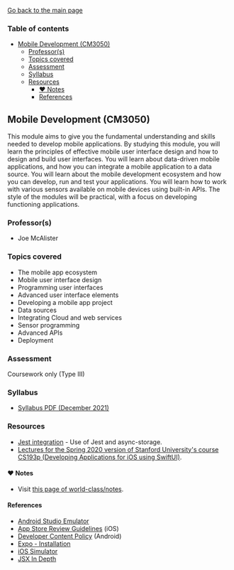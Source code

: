[Go back to the main page](../../../README.md)

### Table of contents

- [Mobile Development (CM3050)](#mobile-development-cm3050)
  - [Professor(s)](#professors)
  - [Topics covered](#topics-covered)
  - [Assessment](#assessment)
  - [Syllabus](#syllabus)
  - [Resources](#resources)
    - [:heart: Notes](#heart-notes)
    - [References](#references)

## Mobile Development (CM3050)

This module aims to give you the fundamental understanding and skills
needed to develop mobile applications. By studying this module, you will
learn the principles of effective mobile user interface design and how
to design and build user interfaces. You will learn about data-driven
mobile applications, and how you can integrate a mobile application to
a data source. You will learn about the mobile development ecosystem
and how you can develop, run and test your applications. You will learn
how to work with various sensors available on mobile devices using
built-in APIs. The style of the modules will be practical, with a focus
on developing functioning applications.

### Professor(s)

- Joe McAlister

### Topics covered

- The mobile app ecosystem
- Mobile user interface design
- Programming user interfaces
- Advanced user interface elements
- Developing a mobile app project
- Data sources
- Integrating Cloud and web services
- Sensor programming
- Advanced APIs
- Deployment

### Assessment

Coursework only (Type III)

### Syllabus

- [Syllabus PDF (December 2021)](https://github.com/world-class/binary-assets/blob/master/modules/syllabi/Syllabus_CM3050_MD.pdf)

### Resources

- [Jest integration](https://react-native-async-storage.github.io/async-storage/docs/advanced/jest/) - Use of Jest and async-storage.
- [Lectures for the Spring 2020 version of Stanford University's course CS193p (Developing Applications for iOS using SwiftUI)](https://cs193p.sites.stanford.edu/).

#### :heart: Notes

- Visit [this page of world-class/notes](https://github.com/world-class/notes/tree/master/level-6/mobile-development).

#### References

- [Android Studio Emulator](https://docs.expo.dev/workflow/android-studio-emulator/)
- [App Store Review Guidelines](https://developer.apple.com/app-store/review/guidelines/) (iOS)
- [Developer Content Policy](https://play.google.com/about/developer-content-policy/) (Android)
- [Expo - Installation](https://docs.expo.dev/get-started/installation/)
- [iOS Simulator](https://docs.expo.dev/workflow/ios-simulator/)
- [JSX In Depth](https://reactjs.org/docs/jsx-in-depth.html)
